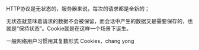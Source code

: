 HTTP协议是无状态的，服务器来说，每次的请求都是全新的；

无状态就意味着请求的数据不会被保留，而会话中产生的数据又是需要保存的，也就是“保持状态”。Cookie就是在这样一个场景下诞生。

一般网络用户习惯用其复数形式 Cookies，chang yong